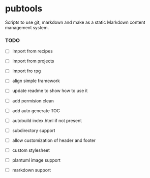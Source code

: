 pubtools
========

Scripts to use git, markdown and make as a static Markdown content management system.

### TODO
- [ ] Import from recipes
- [ ] Import from projects
- [ ] Import fro rpg
- [ ] align simple framework
- [ ] update readme to show how to use it
- [ ] add permision clean
- [ ] add auto generate TOC
- [ ] autobuild index.html if not present
- [ ] subdirectory support
- [ ] allow customization of header and footer
- [ ] custom stylesheet
- [ ] plantuml image support
- [ ] markdown support


